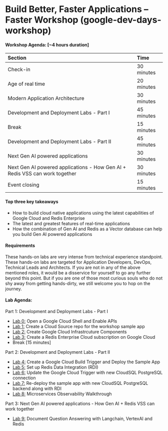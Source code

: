 # Build Better, Faster Applications – Faster Workshop (google-dev-days-workshop)

#### Workshop Agenda: [~4 hours duration]
<!-- BEGIN_AGENDA -->
| Section    | Time    |
|:-----------|:--------|
| Check-in | 30 minutes |
| Age of real time | 20 minutes |
| Modern Application Architecture | 30 minutes |
| Development and Deployment Labs - Part I | 45 minutes |
| Break | 15 minutes |
| Development and Deployment Labs - Part II | 45 minutes |
| Next Gen AI powered applications | 30 minutes |
| Next Gen AI powered applications - How Gen AI + Redis VSS can work together | 30 minutes |
| Event closing | 15 minutes |
<!-- END_AGENDA -->
       
     
#### Top three key takeaways
* How to build cloud native applications using the latest capabilities of Google Cloud and Redis Enterprise
* The latest and greatest features of real-time applications
* How the combination of Gen AI and Redis as a Vector database can help you build Gen AI powered applications


#### Requirements
These hands-on labs are very intense from technical experience standpoint. These hands-on labs are targeted for Application Developers, DevOps, Technical Leads and Architects. If you are not in any of the above mentioned roles, it would be a disservice for yourself to go any further beyond this point. But if you are one of those most curious souls who do not shy away from getting hands-dirty, we still welcome you to hop on the journey.

     
#### Lab Agenda:
Part 1: Development and Deployment Labs - Part I
* [Lab 0:](./lab0/) Open a Google Cloud Shell and Enable APIs
* [Lab 1:](./lab1/) Create a Cloud Source repo for the workshop sample app
* [Lab 2:](./lab2/) Create Google Cloud Infrastrcuture Components
* [Lab 3:](./lab3/) Create a Redis Enterprise Cloud subscription on Google Cloud
* Break [15 minutes]
    
Part 2: Development and Deployment Labs - Part II
* [Lab 4:](./lab4/) Create a Google Cloud Build Trigger and Deploy the Sample App
* [Lab 5:](./lab5/) Set up Redis Data Integration (RDI)
* [Lab 6:](./lab6/) Update the Google Cloud Trigger with new CloudSQL PostgreSQL connection
* [Lab 7:](./lab7/) Re-deploy the sample app with new CloudSQL PostgreSQL backend along with RDI
* [Lab 8:](./lab8/) Microservices Observability Walkthrough
    
Part 3: Next Gen AI powered applications - How Gen AI + Redis VSS can work together
* [Lab 9:](./lab9/qa_vertex_redis.ipynb) Document Question Answering with Langchain, VertexAI and Redis
      

     
